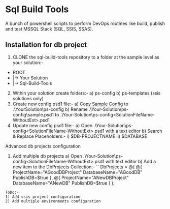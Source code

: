 # Sql Build Tools 

A bunch of powershell scripts to perform DevOps routines like build, publish and test MSSQL Stack (SQL, SSIS, SSAS).

## Installation for db project

1) CLONE the sql-build-tools repository to a folder at the sample level as your solution:-
  - ROOT
  - |-> Your Solution
  - |-> Sql-Build-Tools
2) Within your solution create folders:-
  a) ps-config
  b) ps-templates (ssis solutions only)
3) Create new config psd1 file:-
  a) Copy [Sample Config](Samples/ps-config/sample.psd1/) to .\YourSolution\ps-config
  b) Rename .\Your-Solution\ps-config\sample.psd1 to .\Your-Solution\ps-config\<SolutionFileName-WithoutExt>.psd1
4) Update new config psd1 file:-
  a) Open .\Your-Solution\ps-config\<SolutionFileName-WithoutExt>.psd1 with a text editor
  b) Search & Replace Placeholders:-
    i) $DB-PROJECTNAME
    ii) $DATABASE
    
Advanced db projects configuration

1) Add multiple db projects
  a) Open .\Your-Solution\ps-config\<SolutionFileName-WithoutExt>.psd1 with text editor
  b) Add a new item to the DbProjects Collection:-
  ``
  DbProjects = @(
		@{
			ProjectName="AGoodDBProject"
			DatabaseName="AGoodDB"
			PublishDB=$true
		}, 
		@{
			ProjectName="ANewDBProject"
			DatabaseName="ANewDB"
			PublishDB=$true
		}
	);
 ``` 
 ToDo:-
 1) Add ssis project configuration
 2) Add multiple environments configuration

